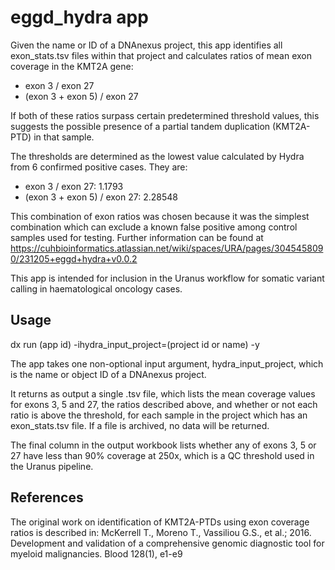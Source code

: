 # eggd_hydra app

Given the name or ID of a DNAnexus project, this app identifies all exon_stats.tsv files within that project and calculates ratios of mean exon coverage in the KMT2A gene:

- exon 3 / exon 27
- (exon 3 + exon 5) / exon 27

If both of these ratios surpass certain predetermined threshold values, this suggests the possible presence of a partial tandem duplication (KMT2A-PTD) in that sample.

The thresholds are determined as the lowest value calculated by Hydra from 6 confirmed positive cases. They are:

- exon 3 / exon 27: 1.1793
- (exon 3 + exon 5) / exon 27: 2.28548

This combination of exon ratios was chosen because it was the simplest combination which can exclude a known false positive among control samples used for testing. Further information can be found at https://cuhbioinformatics.atlassian.net/wiki/spaces/URA/pages/3045458090/231205+eggd+hydra+v0.0.2

This app is intended for inclusion in the Uranus workflow for somatic variant calling in haematological oncology cases.

## Usage

dx run (app id) -ihydra_input_project=(project id or name) -y

The app takes one non-optional input argument, hydra_input_project, which is the name or object ID of a DNAnexus project.

It returns as output a single .tsv file, which lists the mean coverage values for exons 3, 5 and 27, the ratios described above, and whether or not each ratio is above the threshold, for each sample in the project which has an exon_stats.tsv file. If a file is archived, no data will be returned.

The final column in the output workbook lists whether any of exons 3, 5 or 27 have less than 90% coverage at 250x, which is a QC threshold used in the Uranus pipeline.

## References

The original work on identification of KMT2A-PTDs using exon coverage ratios is described in:
McKerrell T., Moreno T., Vassiliou G.S., et al.; 2016. Development and validation of a comprehensive genomic diagnostic tool for myeloid malignancies. Blood 128(1), e1-e9

